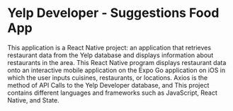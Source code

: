 # Yelp Developer - Suggestions Food App
This application is a React Native project: an application that retrieves restaurant data from the Yelp database and displays information about restaurants in the area. This React Native program displays restaurant data onto an interactive mobile application on the Expo Go application on iOS in which the user inputs cuisines, restaurants, or locations. Axios is the method of API Calls to the Yelp Developer database, and This project contains different languages and frameworks such as JavaScript, React Native, and State.
